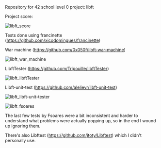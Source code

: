 Repository for 42 school level 0 project: libft

Project score:

![libft_score](https://user-images.githubusercontent.com/110920531/206593609-e7e36d66-6e6f-4f6e-b3c4-7e60ed402839.png)

Tests done using francinette (https://github.com/xicodomingues/francinette)


War machine (https://github.com/0x050f/libft-war-machine)

![libft_war_machine](https://user-images.githubusercontent.com/110920531/206593693-54d6ba32-697d-45f6-af88-98fc00776e36.png)


LibftTester (https://github.com/Tripouille/libftTester)

![libft_libftTester](https://user-images.githubusercontent.com/110920531/206593703-ece453c7-2364-45f5-9491-803179934370.png)


Libft-unit-test (https://github.com/alelievr/libft-unit-test)

![libft_libft-unit-tester](https://user-images.githubusercontent.com/110920531/206593706-3bfb63a5-39e1-49b2-8056-ede9f4825f1f.png)

![libft_fsoares](https://user-images.githubusercontent.com/110920531/206593710-b7fe65b3-5f7d-4d57-9656-06c8e65a866c.png)

The last few tests by Fsoares were a bit inconsistent and harder to understand what problems were actually popping up, so in the end I wound up ignoring them.


There's also Libftest (https://github.com/jtoty/Libftest) which I didn't personally use.
